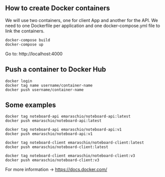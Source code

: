 ## How to create Docker containers

We will use two containers, one for client App and another for the API.
We need to one Dockerfile per application and one docker-compose.yml file to link the containers.

```
docker-compose build
docker-compose up
``` 

Go to: http://localhost:4000

## Push a container to Docker Hub

```
docker login
docker tag name username/container-name
docker push username/container-name
``` 

## Some examples
```
docker tag noteboard-api emaraschio/noteboard-api:latest
docker push emaraschio/noteboard-api:latest

docker tag noteboard-api emaraschio/noteboard-api:v1
docker push emaraschio/noteboard-api:v1

docker tag noteboard-client emaraschio/noteboard-client:latest
docker push emaraschio/noteboard-client:latest

docker tag noteboard-client emaraschio/noteboard-client:v3
docker push emaraschio/noteboard-client:v3
```

For more information -> <https://docs.docker.com/>